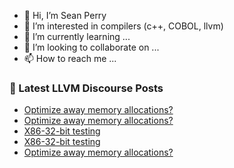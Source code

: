 - 👋 Hi, I’m Sean Perry
- 👀 I’m interested in compilers (c++, COBOL, llvm)
- 🌱 I’m currently learning ...
- 💞️ I’m looking to collaborate on ...
- 📫 How to reach me ...

<!---
s66perry/s66perry is a ✨ special ✨ repository because its `README.md` (this file) appears on your GitHub profile.
You can click the Preview link to take a look at your changes.
--->
### 📕 Latest LLVM Discourse Posts

<!-- DISCOURSE-LLVM:START -->
- [Optimize away memory allocations?](https://discourse.llvm.org/t/optimize-away-memory-allocations/65587#post_8)
- [Optimize away memory allocations?](https://discourse.llvm.org/t/optimize-away-memory-allocations/65587#post_7)
- [X86-32-bit testing](https://discourse.llvm.org/t/x86-32-bit-testing/65480#post_5)
- [X86-32-bit testing](https://discourse.llvm.org/t/x86-32-bit-testing/65480#post_4)
- [Optimize away memory allocations?](https://discourse.llvm.org/t/optimize-away-memory-allocations/65587#post_6)
<!-- DISCOURSE-LLVM:END -->
